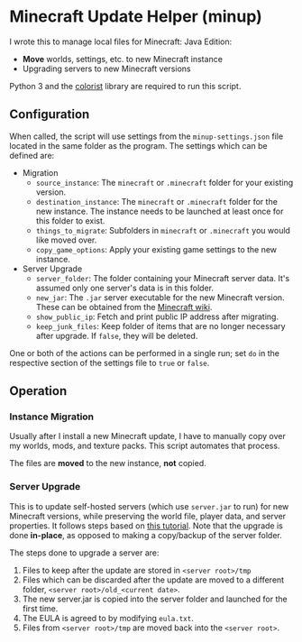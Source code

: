 # Minecraft Update Helper (minup)

I wrote this to manage local files for Minecraft: Java Edition:
- **Move** worlds, settings, etc. to new Minecraft instance
- Upgrading servers to new Minecraft versions

Python 3 and the [colorist](https://jakob-bagterp.github.io/colorist-for-python/getting-started/installation/) library are required to run this script.

## Configuration
When called, the script will use settings from the `minup-settings.json` file located in the same folder as the program.
The settings which can be defined are:
- Migration
    - `source_instance`: The `minecraft` or `.minecraft` folder for your existing version.
    - `destination_instance`: The `minecraft` or `.minecraft` folder for the new instance. The instance needs to be launched at least once for this folder to exist.
    - `things_to_migrate`: Subfolders in `minecraft` or `.minecraft` you would like moved over.
    - `copy_game_options`: Apply your existing game settings to the new instance.
- Server Upgrade
    - `server_folder`: The folder containing your Minecraft server data. It's assumed only one server's data is in this folder.
    - `new_jar`: The `.jar` server executable for the new Minecraft version. These can be obtained from the [Minecraft wiki](https://minecraft.wiki/).
    - `show_public_ip`: Fetch and print public IP address after migrating.
    - `keep_junk_files`: Keep folder of items that are no longer necessary after upgrade. If `false`, they will be deleted.

One or both of the actions can be performed in a single run; set `do` in the respective section of the settings file to `true` or `false`.

## Operation

### Instance Migration
Usually after I install a new Minecraft update, I have to manually copy over my worlds, mods, and texture packs. This script automates that process.

The files are **moved** to the new instance, **not** copied.

### Server Upgrade
This is to update self-hosted servers (which use `server.jar` to run) for new Minecraft versions, while preserving the world file, player data, and server properties. 
It follows steps based on [this tutorial](https://wiki.sportskeeda.com/minecraft/how-to-update-server-minecraft). 
Note that the upgrade is done **in-place**, as opposed to making a copy/backup of the server folder.

The steps done to upgrade a server are:
1. Files to keep after the update are stored in `<server root>/tmp`
2. Files which can be discarded after the update are moved to a different folder, `<server root>/old_<current date>`.
3. The new server.jar is copied into the server folder and launched for the first time.
4. The EULA is agreed to by modifying `eula.txt`.
5. Files from `<server root>/tmp` are moved back into the `<server root>`.